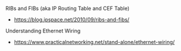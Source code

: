 RIBs and FIBs (aka IP Routing Table and CEF Table) 
 - https://blog.ipspace.net/2010/09/ribs-and-fibs/

Understanding Ethernet Wiring
 - https://www.practicalnetworking.net/stand-alone/ethernet-wiring/
